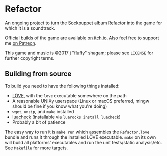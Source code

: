 # Refactor

An ongoing project to turn the [Sockpuppet](http://sockpuppet.us) album [Refactor](http://music.sockpuppet.us/album/refactor) into the game for which it is a soundtrack.

Official builds of the game are available [on itch.io](http://fluffy.itch.io/refactor). Also feel free to support me [on Patreon](http://patreon.com/fluffy).

This game and music is &copy;2017 j "[fluffy](http://beesbuzz.biz)" shagam; please see `LICENSE` for further copyright terms.

## Building from source

To build you need to have the following things installed:

* [LÖVE](http://love2d.org), with the `love` executable somewhere on the path
* A reasonable UNIXy userspace (Linux or macOS preferred, mingw should be fine if you know what you're doing)
* `wget`, `unzip`, and `make` installed
* [luacheck](https://github.com/mpeterv/luacheck) (installable via `luarocks install luacheck`)
* Probably a bit of patience

The easy way to run it is `make run` which assembles the `Refactor.love` bundle and runs it through the installed LÖVE executable. `make` on its own will build all platforms' executables and run the unit tests/static analysis/etc. See `Makefile` for more targets.
